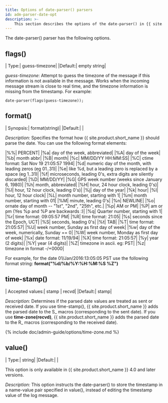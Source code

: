 ```yaml
---
title: Options of date-parser() parsers
id: adm-parser-date-opt
description: >-
    This section describes the options of the date-parser() in {{ site.product.short_name }}.
---
```


The date-parser() parser has the following options.

## flags()

|  Type:|      guess-timezone|
  |Default:|   empty string|

*guess-timezone*: Attempt to guess the timezone of the message if this
information is not available in the message. Works when the incoming
message stream is close to real time, and the timezone information is
missing from the timestamp. For example:

```config
date-parser(flags(guess-timezone));
```

## format()

|  Synopsis:|   format(string)|
  |Default:|    |

*Description:* Specifies the format how {{ site.product.short_name }} should parse the
date. You can use the following format elements:

|%%|      PERCENT|
|%a|      day of the week, abbreviated|
|%A|      day of the week|
|%b|      month abbr|
|%B|      month|
|%c|      MM/DD/YY HH:MM:SS|
|%C|      ctime format: Sat Nov 19 21:05:57 1994|
|%d|      numeric day of the month, with leading zeros (eg 01..31)|
|%e|      like %d, but a leading zero is replaced by a space (eg  1..31)|
|%f|      microseconds, leading 0's, extra digits are silently discarded|
|%D|      MM/DD/YY|
|%G|      GPS week number (weeks since January 6, 1980)|
|%h|      month, abbreviated|
|%H|      hour, 24 hour clock, leading 0's)|
|%I|      hour, 12 hour clock, leading 0's)|
|%j|      day of the year|
|%k|      hour|
|%l|      hour, 12 hour clock|
|%L|      month number, starting with 1|
|%m|      month number, starting with 01|
|%M|      minute, leading 0's|
|%n|      NEWLINE|
|%o|      ornate day of month -- "1st", "2nd", "25th", etc.|
|%p|      AM or PM|
|%P|      am or pm (Yes %p and %P are backwards :)|
|%q|      Quarter number, starting with 1|
|%r|      time format: 09:05:57 PM|
|%R|      time format: 21:05|
|%s|      seconds since the Epoch, UCT|
|%S|      seconds, leading 0's|
|%t|      TAB|
|%T|      time format: 21:05:57|
|%U|      week number, Sunday as first day of week|
|%w|      day of the week, numerically, Sunday == 0|
|%W|      week number, Monday as first day of week|
|%x|      date format: 11/19/94|
|%X|      time format: 21:05:57|
|%y|      year (2 digits)|
|%Y|      year (4 digits)|
|%Z|      timezone in ascii. eg: PST|
|%z|      timezone in format -/+0000|

For example, for the date 01/Jan/2016:13:05:05 PST use the following
format string: **format(\"%d/%b/%Y:%H:%M:%S %Z\")**

## time-stamp()

| Accepted values:|   stamp \| recvd|
  |Default:|    stamp|

*Description:* Determines if the parsed date values are treated as sent
or received date. If you use time-stamp(), {{ site.product.short_name }} adds the parsed
date to the S\_ macros (corresponding to the sent date). If you use
**time-zone(recvd)**, {{ site.product.short_name }} adds the parsed date to the R\_
macros (corresponding to the received date).

{% include doc/admin-guide/options/time-zone.md %}

## value()

|  Type:|   string|
  |Default:|    |

This option is only available in {{ site.product.short_name }} 4.0 and later versions.

*Description:* This option instructs the date-parser() to store the
timestamp in a name-value pair specified in value(), instead of editing
the timestamp value of the log message.

